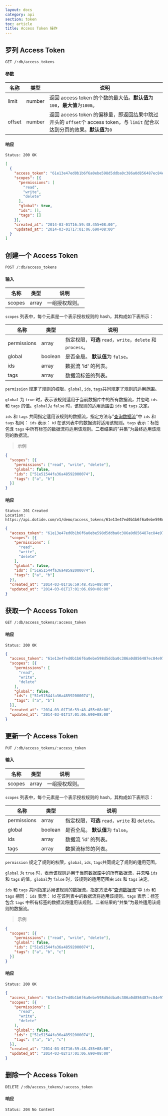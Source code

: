 ```yaml
---
layout: docs
category: api
section: token
toc: article
title: Access Token 操作
---
```


## 罗列 Access Token

```
GET /:db/access_tokens
```

#### 参数
| 名称        | 类型    | 说明 |
| ---------- | ------ | ------------------------------------------------------ |
| limit      | number | 返回 access token 的个数的最大值。**默认值**为`100`，**最大值**为`1000`。 |
| offset     | number | 返回 access token 的偏移量，即返回结果中跳过开头的 `offset`个 access token，与 `limit` 配合以达到分页的效果。**默认值**为`0` |

#### 响应

```
Status: 200 OK
```

```json
[
  {
    "access_token": "61e13e47ed0b1b6f6a0ebe598d5ddba0c386a0d856487ec84e973d06b1848221",
    "scopes": [{
      "permissions": [
        "read",
        "write",
        "delete"
      ],
      "global": true,
      "ids": [],
      "tags": []
    }],
    "created_at": "2014-03-01T16:59:48.455+08:00",
    "updated_at": "2014-03-01T17:01:06.690+08:00"
  }
]
```


## 创建一个 Access Token

```
POST /:db/access_tokens
```

#### 输入

| 名称        | 类型             | 说明 |
| ---------- | ---------------- | ------------ |
| scopes     | array            | 一组授权规则。|

`scopes` 列表中，每个元素是一个表示授权规则的 hash，其构成如下表所示：

| 名称        | 类型    | 说明 |
| ----------  | ------- | ------------ |
| permissions | array | 指定权限，**可选** `read`，`write`，`delete` 和 `process`。 |
| global      | boolean | 是否全局。 **默认值**为 `false`。 |
| ids         | array | 数据流 'id' 的列表。 |
| tags        | array | 数据流标签的列表。|

`permission` 规定了规则的权限，`global`, `ids`, `tags`共同规定了规则的适用范围。

`global` 为 `true` 时，表示该规则适用于当前数据库中的所有数据流，并忽略 `ids` 和 `tags` 的值。`global`为 `false` 时，该规则的适用范围由 `ids` 和 `tags` 决定。

`ids` 和 `tags` 共同指定适用该规则的数据流，指定方法与”[查询数据流][qdatastream]”中 `ids` 和 `tags` 相同：
`ids` 表示： id 在该列表中的数据流将适用该规则。`tags` 表示：标签包含 `tags` 中所有标签的数据流将适用该规则。二者结果的“并集”为最终适用该规则的数据流。


> 示例

```json
{
  "scopes": [{
    "permissions": ["read", "write", "delete"],
    "global": false,
    "ids": ["51e51544fa36a48592000074"],
    "tags": ["a", "b"]
  }]
}
```

#### 响应

```
Status: 201 Created
Location: https://api.dotide.com/v1/demo/access_tokens/61e13e47ed0b1b6f6a0ebe598d5ddba0c386a0d856487ec84e973d06b1848223
```

```json
{
  "access_token": "61e13e47ed0b1b6f6a0ebe598d5ddba0c386a0d856487ec84e973d06b1848223",
  "scopes": [{
    "permissions": [
      "read",
      "write",
      "delete"
    ],
    "global": false,
    "ids": ["51e51544fa36a48592000074"],
    "tags": ["a", "b"]
  }],
  "created_at": "2014-03-01T16:59:48.455+08:00",
  "updated_at": "2014-03-01T17:01:06.690+08:00"
}
```


## 获取一个 Access Token

```
GET /:db/access_tokens/:access_token
```

#### 响应

```
Status: 200 OK
```

```json
{
  "access_token": "61e13e47ed0b1b6f6a0ebe598d5ddba0c386a0d856487ec84e973d06b1848223",
  "scopes": [{
    "permissions": [
      "read",
      "write",
      "delete"
    ],
    "global": false,
    "ids": ["51e51544fa36a48592000074"],
    "tags": ["a", "b"]
  }],
  "created_at": "2014-03-01T16:59:48.455+08:00",
  "updated_at": "2014-03-01T17:01:06.690+08:00"
}
```


## 更新一个 Access Token

```
PUT /:db/access_tokens/:access_token
```

#### 输入

| 名称        | 类型             | 说明 |
| ---------- | ---------------- | ------------ |
| scopes     | array            | 一组授权规则。|

`scopes` 列表中，每个元素是一个表示授权规则的 hash，其构成如下表所示：

| 名称        | 类型    | 说明 |
| ----------  | ------- | ------------ |
| permissions | array | 指定权限，**可选** `read`，`write` 和 `delete`。 |
| global      | boolean | 是否全局。 **默认值**为 `false`。 |
| ids         | array | 数据流 'id' 的列表。 |
| tags        | array | 数据流标签的列表。|

`permission` 规定了规则的权限，`global`, `ids`, `tags`共同规定了规则的适用范围。

`global` 为 `true` 时，表示该规则适用于当前数据库中的所有数据流，并忽略 `ids` 和 `tags` 的值。`global`为 `false` 时，该规则的适用范围由 `ids` 和 `tags` 决定。

`ids` 和 `tags` 共同指定适用该规则的数据流，指定方法与”[查询数据流][qdatastream]”中 `ids` 和 `tags` 相同：
`ids` 表示： id 在该列表中的数据流将适用该规则。`tags` 表示：标签包含 `tags` 中所有标签的数据流将适用该规则。二者结果的“并集”为最终适用该规则的数据流。

> 示例

```json
{
  "scopes": [{
    "permissions": ["read", "write", "delete"],
    "global": false,
    "ids": ["51e51544fa36a48592000074"],
    "tags": ["a", "b", "c"]
  }]
}
```

#### 响应

```
Status: 200 OK
```

```json
{
  "access_token": "61e13e47ed0b1b6f6a0ebe598d5ddba0c386a0d856487ec84e973d06b1848223",
  "scopes": [{
    "permissions": [
      "read",
      "write",
      "delete"
    ],
    "global": false,
    "ids": ["51e51544fa36a48592000074"],
    "tags": ["a", "b", "c"]
  }],
  "created_at": "2014-03-01T16:59:48.455+08:00",
  "updated_at": "2014-03-02T17:01:06.690+08:00"
}
```


## 删除一个 Access Token

```
DELETE /:db/access_tokens/:access_token
```

#### 响应

```
Status: 204 No Content
```

[auth]:/v2/auth/overview.html
[qdatastream]:/v2/api/http/datastream.html#2-查询数据流
